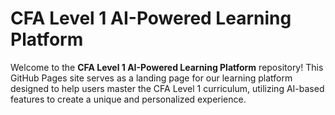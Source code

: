# CFA Level 1 AI-Powered Learning Platform

Welcome to the **CFA Level 1 AI-Powered Learning Platform** repository! This GitHub Pages site serves as a landing page for our learning platform designed to help users master the CFA Level 1 curriculum, utilizing AI-based features to create a unique and personalized experience.
